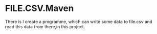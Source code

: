 # FILE.CSV.Maven
There is I create a programme, which can write some data to file.csv and read this data from there,in this project.
